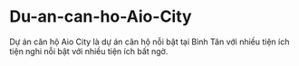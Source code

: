# Du-an-can-ho-Aio-City
Dự án căn hộ Aio City là dự án căn hộ nỗi bật tại Bình Tân với nhiều tiện ích tiện nghi nỗi bật với nhiều tiện ích bất ngờ.
